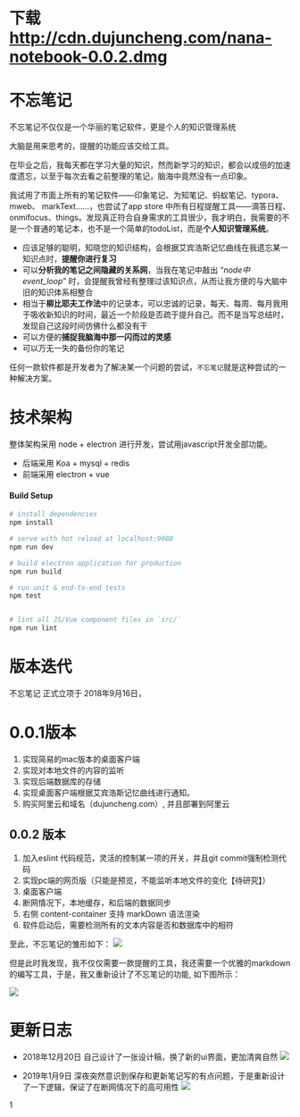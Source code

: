 # 下载 http://cdn.dujuncheng.com/nana-notebook-0.0.2.dmg

# 不忘笔记

不忘笔记不仅仅是一个华丽的笔记软件，更是个人的知识管理系统

大脑是用来思考的，提醒的功能应该交给工具。

在毕业之后，我每天都在学习大量的知识，然而新学习的知识，都会以成倍的加速度遗忘，以至于每次去看之前整理的笔记，脑海中竟然没有一点印象。

我试用了市面上所有的笔记软件——印象笔记、为知笔记、蚂蚁笔记、typora、mweb、 markText……，也尝试了app store 中所有日程提醒工具——滴答日程、onmifocus、things。发现真正符合自身需求的工具很少，我才明白，我需要的不是一个普通的笔记本，也不是一个简单的todoList，而是**个人知识管理系统**。

- 应该足够的聪明，知晓您的知识结构，会根据艾宾浩斯记忆曲线在我遗忘某一知识点时，**提醒你进行复习**
- 可以**分析我的笔记之间隐藏的关系网**，当我在笔记中敲出 “*node中event_loop*” 时，会提醒我曾经有整理过该知识点，从而让我方便的与大脑中旧的知识体系相整合
- 相当于**柳比耶夫工作法**中的记录本，可以忠诚的记录，每天、每周、每月我用于吸收新知识的时间，最近一个阶段是否疏于提升自己。而不是当写总结时，发现自己这段时间仿佛什么都没有干
- 可以方便的**捕捉我脑海中那一闪而过的灵感**
- 可以万无一失的备份你的笔记

任何一款软件都是开发者为了解决某一个问题的尝试，`不忘笔记`就是这种尝试的一种解决方案。

# 技术架构

整体架构采用 node + electron 进行开发，尝试用javascript开发全部功能。

- 后端采用 Koa + mysql + redis
- 前端采用 electron + vue



#### Build Setup

``` bash
# install dependencies
npm install

# serve with hot reload at localhost:9080
npm run dev

# build electron application for production
npm run build

# run unit & end-to-end tests
npm test


# lint all JS/Vue component files in `src/`
npm run lint

```

# 版本迭代

不忘笔记 正式立项于 2018年9月16日，

# 0.0.1版本

1. 实现简易的mac版本的桌面客户端
2. 实现对本地文件的内容的监听
3. 实现后端数据库的存储
4. 实现桌面客户端根据艾宾浩斯记忆曲线进行通知。
5. 购买阿里云和域名（dujuncheng.com）, 并且部署到阿里云




## 0.0.2 版本

1. 加入eslint 代码规范，灵活的控制某一项的开关，并且git commit强制检测代码
2. 实现pc端的网页版（只能是预览，不能监听本地文件的变化【待研究】）
3. 桌面客户端
4. 断网情况下，本地缓存，和后端的数据同步
5. 右侧 content-container 支持 markDown 语法渲染
6. 软件启动后，需要检测所有的文本内容是否和数据库中的相符

至此，不忘笔记的雏形如下：
![](https://ws2.sinaimg.cn/large/006tNbRwgy1fvco93xxzjj31js0wqgr2.jpg)


但是此时我发现，我不仅仅需要一款提醒的工具，我还需要一个优雅的markdown的编写工具，于是，我又重新设计了不忘笔记的功能, 如下图所示：

![](https://ws1.sinaimg.cn/large/006tNc79ly1fz0q7gq6bbj31pi0u0mxq.jpg)

 

# 更新日志

- 2018年12月20日
自己设计了一张设计稿，换了新的ui界面，更加清爽自然
![](https://ws3.sinaimg.cn/large/006tNc79ly1fz0qh1i1e8j31020jkgmw.jpg)

- 2019年1月9日 
深夜突然意识到保存和更新笔记写的有点问题，于是重新设计了一下逻辑，保证了在断网情况下的高可用性
![](https://ws4.sinaimg.cn/large/006tNc79ly1fz0q8nws39j31hc0u0n1k.jpg)

1

